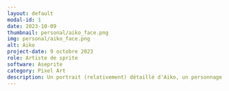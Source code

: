 ```yaml
---
layout: default
modal-id: 1
date: 2023-10-09
thumbnail: personal/aiko_face.png
img: personal/aiko_face.png
alt: Aiko
project-date: 9 octobre 2023
role: Artiste de sprite
software: Aseprite
category: Pixel Art
description: Un portrait (relativement) détaillé d'Aiko, un personnage que j'ai créé et conçu avec mon amie.
---
```

